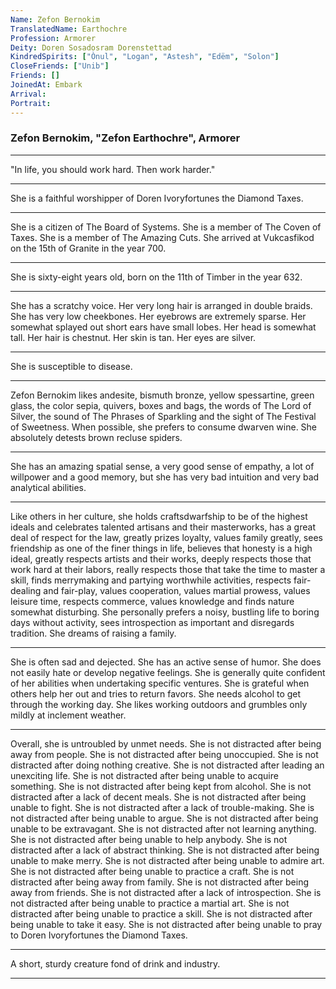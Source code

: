 ```yaml
---
Name: Zefon Bernokim
TranslatedName: Earthochre
Profession: Armorer
Deity: Doren Sosadosram Dorenstettad
KindredSpirits: ["Ònul", "Logan", "Astesh", "Edëm", "Solon"]
CloseFriends: ["Unib"]
Friends: []
JoinedAt: Embark
Arrival:
Portrait:
---
```


### Zefon Bernokim, "Zefon Earthochre", Armorer

---

"In life, you should work hard. Then work harder."

---

She is a faithful worshipper of Doren Ivoryfortunes the Diamond Taxes.

---

She is a citizen of The Board of Systems. She is a member of The Coven of Taxes. She is a member of The Amazing Cuts.
She arrived at Vukcasfikod on the 15th of Granite in the year 700.

---

She is sixty-eight years old, born on the 11th of Timber in the year 632.

---

She has a scratchy voice. Her very long hair is arranged in double braids. She has very low cheekbones. Her eyebrows are
extremely sparse. Her somewhat splayed out short ears have small lobes. Her head is somewhat tall. Her hair is chestnut.
Her skin is tan. Her eyes are silver.

---

She is susceptible to disease.

---

Zefon Bernokim likes andesite, bismuth bronze, yellow spessartine, green glass, the color sepia, quivers, boxes and
bags, the words of The Lord of Silver, the sound of The Phrases of Sparkling and the sight of The Festival of Sweetness.
When possible, she prefers to consume dwarven wine. She absolutely detests brown recluse spiders.

---

She has an amazing spatial sense, a very good sense of empathy, a lot of willpower and a good memory, but she has very
bad intuition and very bad analytical abilities.

---

Like others in her culture, she holds craftsdwarfship to be of the highest ideals and celebrates talented artisans and
their masterworks, has a great deal of respect for the law, greatly prizes loyalty, values family greatly, sees
friendship as one of the finer things in life, believes that honesty is a high ideal, greatly respects artists and their
works, deeply respects those that work hard at their labors, really respects those that take the time to master a skill,
finds merrymaking and partying worthwhile activities, respects fair-dealing and fair-play, values cooperation, values
martial prowess, values leisure time, respects commerce, values knowledge and finds nature somewhat disturbing. She
personally prefers a noisy, bustling life to boring days without activity, sees introspection as important and
disregards tradition. She dreams of raising a family.

---

She is often sad and dejected. She has an active sense of humor. She does not easily hate or develop negative feelings.
She is generally quite confident of her abilities when undertaking specific ventures. She is grateful when others help
her out and tries to return favors. She needs alcohol to get through the working day. She likes working outdoors and
grumbles only mildly at inclement weather.

---

Overall, she is untroubled by unmet needs. She is not distracted after being away from people. She is not distracted
after being unoccupied. She is not distracted after doing nothing creative. She is not distracted after leading an
unexciting life. She is not distracted after being unable to acquire something. She is not distracted after being kept
from alcohol. She is not distracted after a lack of decent meals. She is not distracted after being unable to fight. She
is not distracted after a lack of trouble-making. She is not distracted after being unable to argue. She is not
distracted after being unable to be extravagant. She is not distracted after not learning anything. She is not
distracted after being unable to help anybody. She is not distracted after a lack of abstract thinking. She is not
distracted after being unable to make merry. She is not distracted after being unable to admire art. She is not
distracted after being unable to practice a craft. She is not distracted after being away from family. She is not
distracted after being away from friends. She is not distracted after a lack of introspection. She is not distracted
after being unable to practice a martial art. She is not distracted after being unable to practice a skill. She is not
distracted after being unable to take it easy. She is not distracted after being unable to pray to Doren Ivoryfortunes
the Diamond Taxes.

---

A short, sturdy creature fond of drink and industry.

---
